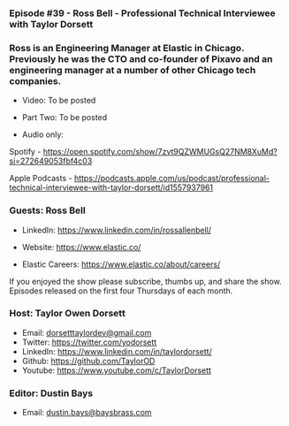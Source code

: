 ### Episode #39 - Ross Bell - Professional Technical Interviewee with Taylor Dorsett

### Ross is an Engineering Manager at Elastic in Chicago. Previously he was the CTO and co-founder of Pixavo and an engineering manager at a number of other Chicago tech companies.

- Video: To be posted
- Part Two: To be posted

- Audio only:

Spotify - https://open.spotify.com/show/7zvt9QZWMUGsQ27NM8XuMd?si=272649053fbf4c03

Apple Podcasts - https://podcasts.apple.com/us/podcast/professional-technical-interviewee-with-taylor-dorsett/id1557937961

### Guests: Ross Bell
- LinkedIn: https://www.linkedin.com/in/rossallenbell/

- Website: https://www.elastic.co/
- Elastic Careers: https://www.elastic.co/about/careers/


If you enjoyed the show please subscribe, thumbs up, and share the show.
Episodes released on the first four Thursdays of each month.

### Host: Taylor Owen Dorsett
- Email: dorsetttaylordev@gmail.com
- Twitter: https://twitter.com/yodorsett
- LinkedIn: https://www.linkedin.com/in/taylordorsett/
- Github: https://github.com/TaylorOD
- Youtube: https://www.youtube.com/c/TaylorDorsett

### Editor: Dustin Bays
- Email: dustin.bays@baysbrass.com
